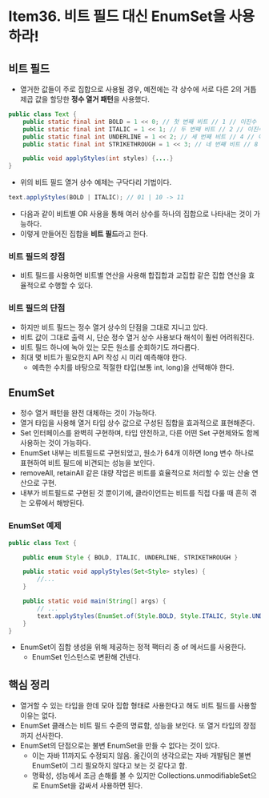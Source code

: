 # Item36. 비트 필드 대신 EnumSet을 사용하라!

## 비트 필드

- 열거한 값들이 주로 집합으로 사용될 경우, 예전에는 각 상수에 서로 다른 2의 거틉제곱 값을 할당한 **정수 열거 패턴**을 사용했다.

~~~java
public class Text {
    public static final int BOLD = 1 << 0; // 첫 번째 비트 // 1 // 이진수 : 0001
    public static final int ITALIC = 1 << 1; // 두 번째 비트 // 2 // 이진수 : 0010
    public static final int UNDERLINE = 1 << 2; // 세 번째 비트 // 4 // 이진수 : 0100
    public static final int STRIKETHROUGH = 1 << 3; // 네 번째 비트 // 8 이진수 : 1000

    public void applyStyles(int styles) {....}
}
~~~

- 위의 비트 필드 열거 상수 예제는 구닥다리 기법이다.

~~~java
text.applyStyles(BOLD | ITALIC); // 01 | 10 -> 11
~~~

- 다음과 같이 비트별 OR 사용을 통해 여러 상수를 하나의 집합으로 나타내는 것이 가능하다.
- 이렇게 만들어진 집합을 **비트 필드**라고 한다.



### 비트 필드의 장점

- 비트 필드를 사용하면 비트별 연산을 사용해 합집합과 교집합 같은 집합 연산을 효율적으로 수행할 수 있다.



### 비트 필드의 단점

- 하지만 비트 필드는 정수 열거 상수의 단점을 그대로 지니고 있다. 
- 비트 값이 그대로 출력 시, 단순 정수 열거 상수 사용보다 해석이 훨씬 어려워진다.
- 비트 필드 하나에 녹아 있는 모든 원소를 순회하기도 까다롭다.
- 최대 몇 비트가 필요한지 API 작성 시 미리 예측해야 한다.
  - 예측한 수치를 바탕으로 적절한 타입(보통 int, long)을 선택해야 한다.





## EnumSet

- 정수 열거 패턴을 완전 대체하는 것이 가능하다.
- 열거 타입을 사용해 열거 타입 상수 값으로 구성된 집합을 효과적으로 표현해준다.
- Set 인터페이스를 완벽히 구현하며, 타입 안전하고, 다른 어떤 Set 구현체와도 함께 사용하는 것이 가능하다.
- EnumSet 내부는 비트필드로 구현되었고, 원소가 64개 이하면 long 변수 하나로 표현하여 비트 필드에 비견되는 성능을 보인다.
- removeAll, retainAll 같은 대량 작업은 비트를 효율적으로 처리할 수 있는 산술 연산으로 구현.
- 내부가 비트필드로 구현된 것 뿐이기에, 클라이언트는 비트를 직접 다룰 때 흔히 겪는 오류에서 해방된다.



### EnumSet 예제

~~~java
public class Text {

    public enum Style { BOLD, ITALIC, UNDERLINE, STRIKETHROUGH }

    public static void applyStyles(Set<Style> styles) {
        //...
    }

    public static void main(String[] args) {
        // ...
        text.applyStyles(EnumSet.of(Style.BOLD, Style.ITALIC, Style.UNDERLINE));
    }
}
~~~

- EnumSet이 집합 생성을 위해 제공하는 정적 팩터리 중 of 메서드를 사용한다.
  - EnumSet 인스턴스로 변환해 건넨다.





## 핵심 정리

- 열거할 수 있는 타입을 한데 모아 집합 형태로 사용한다고 해도 비트 필드를 사용할 이유는 없다.
- EnumSet 클래스는 비트 필드 수준의 명료함, 성능을 보인다. 또 열거 타입의 장점까지 선사한다.
- EnumSet의 단점으로는 불변 EnumSet을 만들 수 없다는 것이 있다.
  - 이는 자바 11까지도 수정되지 않음. 옮긴이의 생각으로는 자바 개발팀은 불변 EnumSet이 그리 필요하지 않다고 보는 것 같다고 함.
  - 명확성, 성능에서 조금 손해를 볼 수 있지만 Collections.unmodifiableSet으로 EnumSet을 감싸서 사용하면 된다.

